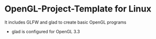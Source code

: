 # OpenGL-Project-Template for Linux 
It includes GLFW and glad to create basic OpenGL programs
- glad is configured for OpenGL 3.3
